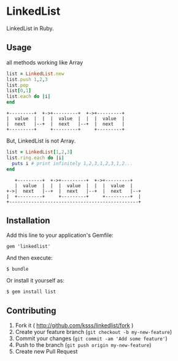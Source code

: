 # LinkedList

LinkedList in Ruby.

## Usage

all methods working like Array

```ruby
list = LinkedList.new
list.push 1,2,3
list.pop
list[0,1]
list.each do |i|
end
```

    +---------+  +->+---------+  +->+---------+
    |  value  |  |  |  value  |  |  |  value  |
    |  next   |--+  |  next   |--+  |  next   |
    +---------+     +---------+     +---------+

But, LinkedList is not Array.

```ruby
list = LinkedList[1,2,3]
list.ring.each do |i|
  puts i # print infinitely 1,2,3,1,2,3,1,2...
end
```

       +---------+  +->+---------+  +->+---------+
       |  value  |  |  |  value  |  |  |  value  |
    +->|  next   |--+  |  next   |--+  |  next   |--+
    |  +---------+     +---------+     +---------+  |
    +-----------------------------------------------+

## Installation

Add this line to your application's Gemfile:

    gem 'linkedlist'

And then execute:

    $ bundle

Or install it yourself as:

    $ gem install list

## Contributing

1. Fork it ( http://github.com/ksss/linkedlist/fork )
2. Create your feature branch (`git checkout -b my-new-feature`)
3. Commit your changes (`git commit -am 'Add some feature'`)
4. Push to the branch (`git push origin my-new-feature`)
5. Create new Pull Request
